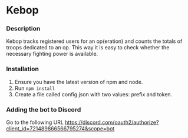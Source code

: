 # Kebop

### Description
Kebop tracks registered users for an op(eration) and counts the totals of troops dedicated to an op. This way it is easy to check whether the necessary fighting power is available.

### Installation
1. Ensure you have the latest version of npm and node.
2. Run `npm install`
3. Create a file called config.json with two values: prefix and token.

### Adding the bot to Discord
Go to the following URL
https://discord.com/oauth2/authorize?client_id=721489866566795274&scope=bot
